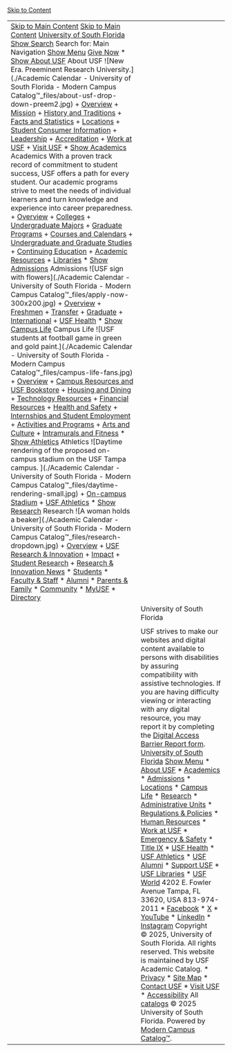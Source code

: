 [Skip to Content](https://catalog.usf.edu/content.php?catoid=23&navoid=3947#select_catalog)

|  |  |
| --- | --- |
| [Skip to Main Content](https://catalog.usf.edu/content.php?catoid=23&navoid=3947#content)  [Skip to Main Content](https://catalog.usf.edu/content.php?catoid=23&navoid=3947#content) [University of South Florida](https://www.usf.edu/)  [Show  Search](https://catalog.usf.edu/content.php?catoid=23&navoid=3947)  Search for:  Main Navigation [Show  Menu](https://catalog.usf.edu/content.php?catoid=23&navoid=3947)  [Give Now](https://giving.usf.edu/)   * [Show    About USF](https://catalog.usf.edu/content.php?catoid=23&navoid=3947)  About USF ![New Era. Preeminent Research University.](./Academic Calendar - University of South Florida - Modern Campus Catalog™_files/about-usf-drop-down-preem2.jpg)  + [Overview](https://www.usf.edu/about-usf/index.aspx)   + [Mission](https://www.usf.edu/about-usf/mission-vision.aspx)   + [History and Traditions](https://www.usf.edu/about-usf/history-traditions.aspx)   + [Facts and Statistics](https://www.usf.edu/about-usf/facts-statistics.aspx)   + [Locations](https://www.usf.edu/locations/index.aspx)  + [Student Consumer Information](https://www.usf.edu/about-usf/student-consumer-information.aspx)   + [Leadership](https://www.usf.edu/about-usf/leadership.aspx)   + [Accreditation](https://www.usf.edu/about-usf/accreditation.aspx)   + [Work at USF](https://jobs.usf.edu/)   + [Visit USF](https://www.usf.edu/about-usf/visit-usf.aspx) * [Show    Academics](https://catalog.usf.edu/content.php?catoid=23&navoid=3947)  Academics With a proven track record of commitment to student success, USF offers a path for every student. Our academic programs strive to meet the needs of individual learners and turn knowledge and experience into career preparedness.  + [Overview](https://www.usf.edu/academics/index.aspx)   + [Colleges](https://www.usf.edu/academics/colleges.aspx)   + [Undergraduate Majors](https://www.usf.edu/majors)   + [Graduate Programs](https://www.usf.edu/gradprograms)   + [Courses and Calendars](https://www.usf.edu/academics/courses-calendar.aspx)  + [Undergraduate and Graduate Studies](https://www.usf.edu/academics/undergraduate-graduate-studies.aspx)   + [Continuing Education](https://www.usf.edu/continuing-education/lifelong-learning/index.aspx)   + [Academic Resources](https://www.usf.edu/academics/academic-resources.aspx)   + [Libraries](https://www.usf.edu/academics/libraries.aspx) * [Show    Admissions](https://catalog.usf.edu/content.php?catoid=23&navoid=3947)  Admissions ![USF sign with flowers](./Academic Calendar - University of South Florida - Modern Campus Catalog™_files/apply-now-300x200.jpg)  + [Overview](https://www.usf.edu/admissions/)   + [Freshmen](https://www.usf.edu/admissions/freshmen/index.aspx)   + [Transfer](https://www.usf.edu/admissions/transfer/index.aspx)   + [Graduate](https://www.usf.edu/admissions/graduate/index.aspx)   + [International](https://www.usf.edu/admissions/international/index.aspx)  + [USF Health](https://health.usf.edu/education) * [Show    Campus Life](https://catalog.usf.edu/content.php?catoid=23&navoid=3947)  Campus Life ![USF students at football game in green and gold paint.](./Academic Calendar - University of South Florida - Modern Campus Catalog™_files/campus-life-fans.jpg)  + [Overview](https://www.usf.edu/campus-life/index.aspx)   + [Campus Resources and USF Bookstore](https://www.usf.edu/campus-life/campus-resources.aspx)   + [Housing and Dining](https://www.usf.edu/campus-life/housing-dining.aspx)   + [Technology Resources](https://www.usf.edu/campus-life/technology-resources.aspx)   + [Financial Resources](https://www.usf.edu/campus-life/financial-resources.aspx)  + [Health and Safety](https://www.usf.edu/campus-life/health-safety.aspx)   + [Internships and Student Employment](https://www.usf.edu/campus-life/internships-student-employment.aspx)   + [Activities and Programs](https://www.usf.edu/campus-life/activities-programs.aspx)   + [Arts and Culture](https://www.usf.edu/campus-life/arts-culture.aspx)   + [Intramurals and Fitness](https://www.usf.edu/campus-life/athletics-fitness.aspx) * [Show    Athletics](https://catalog.usf.edu/content.php?catoid=23&navoid=3947)  Athletics ![Daytime rendering of the proposed on-campus stadium on the USF Tampa campus. ](./Academic Calendar - University of South Florida - Modern Campus Catalog™_files/daytime-rendering-small.jpg)  + [On-campus Stadium](https://www.usf.edu/stadium/index.aspx)   + [USF Athletics](https://www.usf.edu/ttps%3A//gousfbulls.com) * [Show    Research](https://catalog.usf.edu/content.php?catoid=23&navoid=3947)  Research ![A woman holds a beaker](./Academic Calendar - University of South Florida - Modern Campus Catalog™_files/research-dropdown.jpg)  + [Overview](https://www.usf.edu/research/index.aspx)   + [USF Research & Innovation](https://www.usf.edu/research-innovation/index.aspx)   + [Impact](https://www.usf.edu/research/impact/index.aspx)   + [Student Research](https://www.usf.edu/research-innovation/student-engagement/index.aspx)   + [Research & Innovation News](https://www.usf.edu/news/listing.aspx?category=Research%20and%20Innovation)  * [Students](https://www.usf.edu/about-usf/students.aspx) * [Faculty & Staff](https://www.usf.edu/about-usf/faculty-staff.aspx) * [Alumni](https://www.usf.edu/about-usf/alumni.aspx) * [Parents & Family](https://www.usf.edu/about-usf/parents-family.aspx) * [Community](https://www.usf.edu/about-usf/community.aspx)   * [MyUSF](https://my.usf.edu/) * [Directory](https://directory.usf.edu/) | |
|  | University of South Florida |
|  | |  |  |  |  |  |  |  |  | | --- | --- | --- | --- | --- | --- | --- | --- | |  | Oct 24, 2025 |  | |  |  |  |  | | --- | --- | --- | --- | | 2025-2026 Undergraduate Catalog | |  |  | | --- | --- | | Select a Catalog  University of South Florida Catalogs 2025-2026 Undergraduate Catalog 2025-2026 Graduate Catalog 2025-2026 Undergraduate Catalog |  | | | | |  | | --- | | Global Search         Catalog Search  Choose Search Location Select an option Courses Programs Hierarchy Items Other Content Entire Catalog Entire Catalog      Search Keyword Field  Search  [x]  Whole Word/Phrase  [Advanced Search](https://catalog.usf.edu/search_advanced.php?catoid=23) | | --- | | Catalog Navigation   |  | | --- | | [Catalog Home](https://catalog.usf.edu/index.php?catoid=23)  [Letter from the President](https://catalog.usf.edu/content.php?catoid=23&navoid=3962)  [Letter From the Provost](https://catalog.usf.edu/content.php?catoid=23&navoid=3987)  [Campus Visit Experience](https://catalog.usf.edu/content.php?catoid=23&navoid=3959)  [About USF](https://catalog.usf.edu/content.php?catoid=23&navoid=3960)  [Academic Calendar](https://catalog.usf.edu/content.php?catoid=23&navoid=3947)  [Selected Policies](https://catalog.usf.edu/content.php?catoid=23&navoid=3961)   ---   [Programs by Degree](https://catalog.usf.edu/content.php?catoid=23&navoid=3958)  [Programs by College](https://catalog.usf.edu/content.php?catoid=23&navoid=3949)  [Programs (A-Z)](https://catalog.usf.edu/content.php?catoid=23&navoid=3964)  [Minors](https://catalog.usf.edu/content.php?catoid=23&navoid=3968)  [Course Search](https://catalog.usf.edu/content.php?catoid=23&navoid=3948)  [Plans of Study](https://catalog.usf.edu/content.php?catoid=23&navoid=3941)   ---   [General Education Information](https://catalog.usf.edu/content.php?catoid=23&navoid=3963)  [Credit-by-Exam Equivalents](https://catalog.usf.edu/content.php?catoid=23&navoid=3967)   ---   [25-26 Catalog Errata](https://catalog.usf.edu/content.php?catoid=23&navoid=4407)  [Glossary](https://catalog.usf.edu/content.php?catoid=23&navoid=3970)  [Admissions and Related Matters](https://catalog.usf.edu/content.php?catoid=23&navoid=3952)  [Student Registration and Records](https://catalog.usf.edu/content.php?catoid=23&navoid=3955)  [Student Financial Information](https://catalog.usf.edu/content.php?catoid=23&navoid=3953)  [Student Tuition and Fees](https://catalog.usf.edu/content.php?catoid=23&navoid=3954)  [Student Services and Resources](https://catalog.usf.edu/content.php?catoid=23&navoid=3957)  [Academic Policies and Procedures](https://catalog.usf.edu/content.php?catoid=23&navoid=3956)   ---   [Other USF Catalogs](https://catalog.usf.edu/content.php?catoid=23&navoid=3946) | | | --- | | | | |  |  |  |  |  | | --- | --- | --- | --- | --- | | |  | | --- | | [Print (opens a new window)](https://catalog.usf.edu/content.php?catoid=23&navoid=3947&print "Print-Friendly Page (opens a new window)")  [Help (opens a new window)](https://catalog.usf.edu/help.php?catoid=23 "Help (opens a new window)") 2025-2026 Undergraduate CatalogAcademic Calendar | | --- | | Academic Calendar Dates are tentative and subject to change.  See <https://www.usf.edu/registrar/calendars/> for current and additional *Important Dates and Deadlines.* Fall 2025 August 2025  22 – Last day to register for Fall 2025 classes without late registration fee penalty  **25 – Fall 2025 Semester - First Day of Class**  29 – Fall Drop/Add Ends; Fee Liability and Tuition Payment Deadline; Last Day to Submit Fall Residency Reclassification Applications  29 – Last day to change major for Fall 2025  September 2025   1 – Labor Day Holiday (USF Closed)  October 2025  3 – Fall 2025 Graduation Application Deadline  November 2025  1 – Fall Last day to withdraw; no refund and no academic penalty  **3 – Spring 2026 Registration begins for degree-seeking students**  11 – Veterans Day Holiday (USF Closed)  27-28 – Thanksgiving Holiday (USF Closed)  December 2025  1-5 – Test Free Week (Note: December 1 through December 5)  **5 – Fall 2025 Classes End**  6-11 – Fall Final Exam Week  11 – Fall 2025 End of Term  12-14 – Fall Commencement  **15 – Wintersession Classes Begin**  **18 – Wintersession Drop/Add Ends**  25 – Christmas Holiday (Observed; USF Closed)  **30 – Wintersession Last day to withdraw; no refund and no academic penalty** **Spring 2026** January 2026   1 – New Year’s Day Holiday (Observed; USF Closed)  9 – **Wintersession Classes End**  9 – Last day to register for Spring 2026 classes without late registration fee penalty  12 – **Spring 2026 First Day of Class**  16 – Spring Drop/Add Ends; Fee Liability and Tuition Payment Deadline; Last Day to Submit Spring Residency Reclassification Applications  19 – Dr. Martin Luther King, Jr. Holiday (USF Closed)  February 2026   20 – Spring 2026 Graduation Application Deadline  March 2026  **16-22 – Spring Break**  28 – Spring Last day to withdraw; no refund and no academic penalty  **30 – Summer/Fall 2026 Registration Begins for degree-seeking students**  May 2026  1 – Test Free Week  **1 – Spring 2026 Last Day of Class**  2-7 – Spring Final Exam Week   7**– Spring 2026 End of Term**  7-10 – Spring Commencement **Summer 2026** May 2026  **11 – Maymester classes Begin**  14 – Maymester Drop/Add Ends  15 – Last day to register for Summer Sessions A & C without late registration fee penalty  18 – **Summer Sessions A & C – First Day of Class**  22 – Summer Sessions A & C Drop/Add End; Fee Liability and Tuition Payment Deadline; Last Day to Submit Summer Residency Reclassification Applications  25 – Memorial Day Holiday (USF Closed)  26 – Maymester – Last day to withdraw; no refund and no academic penalty  June 2026   5**– Maymester Classes End**  13 – Summer Session A – Last day to withdraw; no refund and no academic penalty  19 –  Juneteenth Holiday (USF Closed)  26 – Summer 2026 graduation application deadline  **26 – Summer Session A – Last Day of Class**  **29 – Summer Session B – First Day of Class**  July 2026  3 – Independence Day Holiday (USF Closed)  **3 – Summer Sessions B – Drop/Add End; last day to drop without fee liability**  4 – Summer Session C – Last day to withdraw; no refund and no academic penalty  **13**– **Summer Session D Classes Begin**  **16 – Summer Session D – Drop/Add Ends; last day to drop without fee liability**  24 – Summer Session C – Last Day of Class  25 – Summer Session B – Last day to withdraw; no refund and no academic penalty  28 – Summer Session D – Last day to withdraw; no refund and no academic penalty  August 2026  **7 – Summer Sessions B & D – Last Day of Class**  **7 – Summer 2026 End of Term**  8-9 – Summer Commencement     ---   Dates are tentative and subject to change.  See <https://www.usf.edu/registrar/calendars/> for current and additional *Important Dates and Deadlines.* |     ---   [Print (opens a new window)](https://catalog.usf.edu/content.php?catoid=23&navoid=3947&print "Print-Friendly Page (opens a new window)")  [Help (opens a new window)](https://catalog.usf.edu/help.php?catoid=23 "Help (opens a new window)") | | | | T | |
|  | USF strives to make our websites and digital content available to persons with disabilities by assuring compatibility with assistive technologies. If you are having difficulty viewing or interacting with any digital resource, you may report it by completing the [Digital Access Barrier Report form](https://usf.az1.qualtrics.com/jfe/form/SV_cTpjj5C1rNznOZw).  [University of South Florida](https://www.usf.edu/)  [Show  Menu](https://catalog.usf.edu/content.php?catoid=23&navoid=3947)  * [About USF](https://www.usf.edu/about-usf/index.aspx) * [Academics](https://www.usf.edu/academics/index.aspx) * [Admissions](https://www.usf.edu/admissions/index.aspx) * [Locations](https://catalog.usf.edu/locations/index.aspx) * [Campus Life](https://www.usf.edu/campus-life/index.aspx) * [Research](https://www.usf.edu/research/index.aspx)  * [Administrative Units](https://www.usf.edu/about-usf/administrative-units.aspx) * [Regulations & Policies](https://www.usf.edu/regulations-policies/index.aspx) * [Human Resources](https://www.usf.edu/hr/index.aspx) * [Work at USF](https://jobs.usf.edu/) * [Emergency & Safety](https://www.usf.edu/public-safety/emergency-management/index.aspx) * [Title IX](https://www.usf.edu/title-ix/index.aspx)  * [USF Health](https://health.usf.edu/) * [USF Athletics](https://www.usf.edu/ttps%3A//gousfbulls.com/) * [USF Alumni](https://www.usf.edu/ttps%3A//www.usfalumni.org) * [Support USF](https://giving.usf.edu/) * [USF Libraries](https://www.lib.usf.edu/) * [USF World](https://www.usf.edu/world/index.aspx)  4202 E. Fowler Avenue  Tampa, FL 33620, USA  813-974-2011   * [Facebook](https://facebook.com/USouthFlorida) * [X](https://x.com/USouthFlorida) * [YouTube](https://www.youtube.com/usfchannel) * [LinkedIn](https://www.linkedin.com/school/usouthflorida/) * [Instagram](https://www.instagram.com/usouthflorida)  Copyright © 2025, University of South Florida. All rights reserved.  This website is maintained by USF Academic Catalog.   * [Privacy](https://www.usf.edu/about-usf/about-this-site.aspx) * [Site Map](https://www.usf.edu/about-usf/site-map.aspx) * [Contact USF](https://www.usf.edu/about-usf/contact-usf.aspx) * [Visit USF](https://www.usf.edu/about-usf/visit-usf.aspx?utm_source=visit-usf&utm_medium=footer&utm_campaign=usfcms) * [Accessibility](https://www.usf.edu/about-usf/about-this-site.aspx#accessibility)  All [catalogs](https://catalog.usf.edu/misc/catalog_list.php?catoid=23) © 2025 University of South Florida.  Powered by [Modern Campus Catalog™](http://www.moderncampus.com/). |